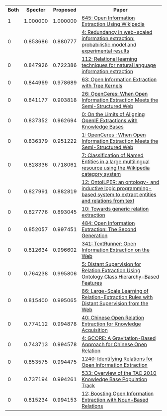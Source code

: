 <html><table><tr>
<th>Both</th>
<th>Specter</th>
<th>Proposed</th>
<th>Paper</th>
</tr>
<tr>
<td>1</td>
<td>1.000000</td>
<td>1.000000</td>
<td><a href="https://www.semanticscholar.org/paper/233d861338cfcd479b1d21897453fcc66418d5e1">645: Open Information Extraction Using Wikipedia</a></td>
</tr>
<tr>
<td>0</td>
<td>0.853686</td>
<td>0.880777</td>
<td><a href="https://www.semanticscholar.org/paper/5608216e0d28b8ea8091913e0399eaef9f94d1a8">4: Redundancy in web-scaled information extraction: probabilistic model and experimental results</a></td>
</tr>
<tr>
<td>0</td>
<td>0.847926</td>
<td>0.722386</td>
<td><a href="https://www.semanticscholar.org/paper/6958e58fcaf3f45572bc4e7cf7d45798f0cad175">112: Relational learning techniques for natural language information extraction</a></td>
</tr>
<tr>
<td>0</td>
<td>0.844969</td>
<td>0.978689</td>
<td><a href="https://www.semanticscholar.org/paper/b04e3d829cec0d98224b73560b2bf27586523e48">63: Open Information Extraction with Tree Kernels</a></td>
</tr>
<tr>
<td>0</td>
<td>0.841177</td>
<td>0.903818</td>
<td><a href="https://www.semanticscholar.org/paper/b31eef8d9263b02f7d0c1ab55b26012550a2e95a">26: OpenCeres: When Open Information Extraction Meets the Semi-Structured Web</a></td>
</tr>
<tr>
<td>0</td>
<td>0.837352</td>
<td>0.962694</td>
<td><a href="https://www.semanticscholar.org/paper/494e5c8133a9dca1ec3553fec289e6508a302eb3">0: On the Limits of Aligning OpenIE Extractions with Knowledge Bases</a></td>
</tr>
<tr>
<td>0</td>
<td>0.836379</td>
<td>0.951222</td>
<td><a href="https://www.semanticscholar.org/paper/c323538627b44e6627228c89aec98ad5d6cd4eda">1: OpenCeres : When Open Information Extraction Meets the Semi-Structured Web</a></td>
</tr>
<tr>
<td>0</td>
<td>0.828336</td>
<td>0.718061</td>
<td><a href="https://www.semanticscholar.org/paper/ef46ba84a5d91ef372784fc2d639df3b758ec81f">7: Classification of Named Entities in a large multilingual resource using the Wikipedia category system</a></td>
</tr>
<tr>
<td>0</td>
<td>0.827991</td>
<td>0.882819</td>
<td><a href="https://www.semanticscholar.org/paper/187699f5ccc6869bc4a33f18102b0831759ad259">12: OntoILPER: an ontology- and inductive logic programming-based system to extract entities and relations from text</a></td>
</tr>
<tr>
<td>0</td>
<td>0.827776</td>
<td>0.893045</td>
<td><a href="https://www.semanticscholar.org/paper/a968456082e1ce8f3b1f9b8d5fc1ee756bb7ca5e">10: Towards generic relation extraction</a></td>
</tr>
<tr>
<td>0</td>
<td>0.852057</td>
<td>0.997451</td>
<td><a href="https://www.semanticscholar.org/paper/906901b15c93d0cbfdf6c9b6587c6a1b389ec386">484: Open Information Extraction: The Second Generation</a></td>
</tr>
<tr>
<td>0</td>
<td>0.812634</td>
<td>0.996602</td>
<td><a href="https://www.semanticscholar.org/paper/ad10607412e196279bf056d13c8b6fa27fd61f26">341: TextRunner: Open Information Extraction on the Web</a></td>
</tr>
<tr>
<td>0</td>
<td>0.764238</td>
<td>0.995806</td>
<td><a href="https://www.semanticscholar.org/paper/a8929a494defe8d455aaadaa0bbc0da8ff1f67d1">5: Distant Supervision for Relation Extraction Using Ontology Class Hierarchy-Based Features</a></td>
</tr>
<tr>
<td>0</td>
<td>0.815400</td>
<td>0.995065</td>
<td><a href="https://www.semanticscholar.org/paper/2d412a39a3782329f16610cd1cb0efd8dfe66e67">86: Large-Scale Learning of Relation-Extraction Rules with Distant Supervision from the Web</a></td>
</tr>
<tr>
<td>0</td>
<td>0.774112</td>
<td>0.994878</td>
<td><a href="https://www.semanticscholar.org/paper/63da33e250e57a09dfe21545782d2ec6249bd62f">40: Chinese Open Relation Extraction for Knowledge Acquisition</a></td>
</tr>
<tr>
<td>0</td>
<td>0.743713</td>
<td>0.994578</td>
<td><a href="https://www.semanticscholar.org/paper/d2013319d6a23f3e12fd5f76848997f7a2c845b9">4: GCORE: A Gravitation-Based Approach for Chinese Open Relation</a></td>
</tr>
<tr>
<td>0</td>
<td>0.853575</td>
<td>0.994475</td>
<td><a href="https://www.semanticscholar.org/paper/d4b651d6a904f69f8fa1dcad4ebe972296af3a9a">1240: Identifying Relations for Open Information Extraction</a></td>
</tr>
<tr>
<td>0</td>
<td>0.737194</td>
<td>0.994261</td>
<td><a href="https://www.semanticscholar.org/paper/b7fb11ef06b0dcdc89ef0a5507c6c9ccea4206d8">533: Overview of the TAC 2010 Knowledge Base Population Track</a></td>
</tr>
<tr>
<td>0</td>
<td>0.815234</td>
<td>0.994153</td>
<td><a href="https://www.semanticscholar.org/paper/570cce7b24c51f75da091b515baddce567128680">12: Boosting Open Information Extraction with Noun-Based Relations</a></td>
</tr>
</table></html>
